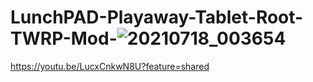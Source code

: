 # LunchPAD-Playaway-Tablet-Root-TWRP-Mod-![20210718_003654](https://github.com/ZeroLatency86/LunchPAD-Playaway-Tablet-Root-TWRP-Mod-/assets/124946940/d956346e-1b15-48cb-a82e-ec51729d14e3)
https://youtu.be/LucxCnkwN8U?feature=shared
